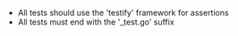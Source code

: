 - All tests should use the 'testify' framework for assertions
- All tests must end with the '_test.go' suffix